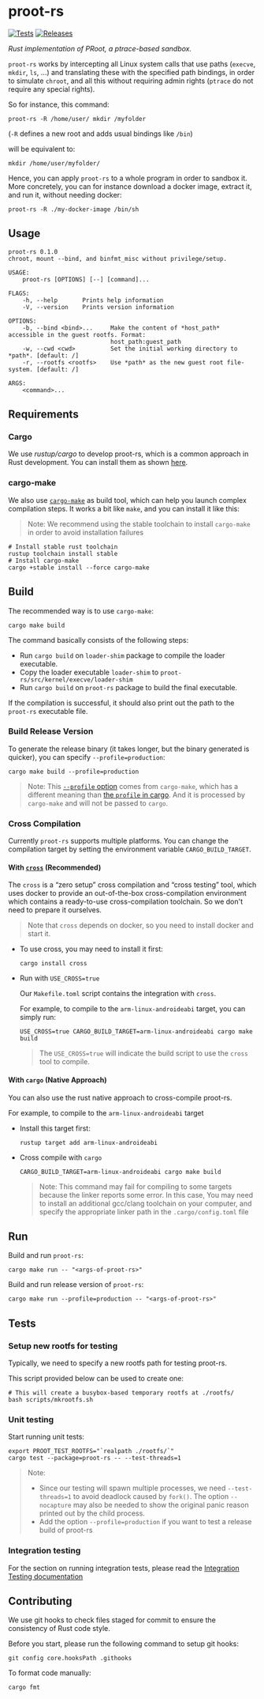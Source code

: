 # proot-rs

[![Tests](https://img.shields.io/github/actions/workflow/status/proot-me/proot-rs/tests.yml?style=flat-square)](https://github.com/proot-me/proot-rs/actions/workflows/tests.yml)
[![Releases](https://img.shields.io/github/v/release/proot-me/proot-rs?sort=semver&style=flat-square)](https://github.com/proot-me/proot-rs/releases)


_Rust implementation of PRoot, a ptrace-based sandbox._

`proot-rs` works by intercepting all Linux system calls that use paths (`execve`, `mkdir`, `ls`, ...)
and translating these with the specified path bindings, in order to simulate `chroot`,
and all this without requiring admin rights (`ptrace` do not require any special rights).

So for instance, this command:

```
proot-rs -R /home/user/ mkdir /myfolder
```

(`-R` defines a new root and adds usual bindings like `/bin`)

will be equivalent to:

```
mkdir /home/user/myfolder/
```

Hence, you can apply `proot-rs` to a whole program in order to sandbox it.
More concretely, you can for instance download a docker image, extract it,
and run it, without needing docker:

```
proot-rs -R ./my-docker-image /bin/sh
```

## Usage

```
proot-rs 0.1.0
chroot, mount --bind, and binfmt_misc without privilege/setup.

USAGE:
    proot-rs [OPTIONS] [--] [command]...

FLAGS:
    -h, --help       Prints help information
    -V, --version    Prints version information

OPTIONS:
    -b, --bind <bind>...     Make the content of *host_path* accessible in the guest rootfs. Format:
                             host_path:guest_path
    -w, --cwd <cwd>          Set the initial working directory to *path*. [default: /]
    -r, --rootfs <rootfs>    Use *path* as the new guest root file-system. [default: /]

ARGS:
    <command>...  
```

## Requirements

### Cargo

We use _rustup/cargo_ to develop proot-rs, which is a common approach in Rust development. You can install them as shown [here](https://www.rust-lang.org/tools/install).

### cargo-make

We also use [`cargo-make`](https://github.com/sagiegurari/cargo-make) as build tool, which can help you launch complex compilation steps. It works a bit like `make`, and you can install it like this:

> Note: We recommend using the stable toolchain to install `cargo-make` in order to avoid installation failures

```shell
# Install stable rust toolchain
rustup toolchain install stable
# Install cargo-make
cargo +stable install --force cargo-make
```

## Build

The recommended way is to use `cargo-make`:

```shell
cargo make build
```
The command basically consists of the following steps:
- Run `cargo build` on `loader-shim` package to compile the loader executable.
- Copy the loader executable `loader-shim` to `proot-rs/src/kernel/execve/loader-shim`
- Run `cargo build` on `proot-rs` package to  build the final executable.

If the compilation is successful, it should also print out the path to the `proot-rs` executable file.

### Build Release Version

To generate the release binary (it takes longer, but the binary generated is quicker), you can specify `--profile=production`:

```shell
cargo make build --profile=production
```

> Note: This [`--profile` option](https://github.com/sagiegurari/cargo-make#usage-profiles) comes from `cargo-make`, which has a different meaning than [the `profile` in cargo](https://doc.rust-lang.org/cargo/reference/profiles.html). And it is processed by `cargo-make` and will not be passed to `cargo`. 

### Cross Compilation

Currently `proot-rs` supports multiple platforms. You can change the compilation target by setting the environment variable `CARGO_BUILD_TARGET`.

#### With [`cross`](https://github.com/rust-embedded/cross) (Recommended)

The `cross` is a “zero setup” cross compilation and “cross testing” tool, which uses docker to provide an out-of-the-box cross-compilation environment which contains a ready-to-use cross-compilation toolchain. So we don't need to prepare it ourselves.

> Note that `cross` depends on docker, so you need to install docker and start it.

- To use cross, you may need to install it first:

    ```shell
    cargo install cross
    ```

- Run with `USE_CROSS=true`

  Our `Makefile.toml` script contains the integration with `cross`.

  For example, to compile to the `arm-linux-androideabi` target, you can simply run:
  ```shell
  USE_CROSS=true CARGO_BUILD_TARGET=arm-linux-androideabi cargo make build
  ```
  > The `USE_CROSS=true` will indicate the build script to use the `cross` tool to compile.

#### With `cargo` (Native Approach)

You can also use the rust native approach to cross-compile proot-rs.

For example, to compile to the `arm-linux-androideabi` target
- Install this target first:
  ```shell
  rustup target add arm-linux-androideabi
  ```
- Cross compile with `cargo`
  ```shell
  CARGO_BUILD_TARGET=arm-linux-androideabi cargo make build
  ```
  > Note: This command may fail for compiling to some targets because the linker reports some error. In this case, You may need to install an additional gcc/clang toolchain on your computer, and specify the appropriate linker path in the `.cargo/config.toml` file

<!-- TODO: Try to compile and test multiple targets in CI, and crate a table here. -->

## Run

Build and run `proot-rs`:

```shell
cargo make run -- "<args-of-proot-rs>"
```

Build and run release version of `proot-rs`:

```shell
cargo make run --profile=production -- "<args-of-proot-rs>"
```

## Tests

### Setup new rootfs for testing

Typically, we need to specify a new rootfs path for testing proot-rs.

This script provided below can be used to create one:

```shell
# This will create a busybox-based temporary rootfs at ./rootfs/
bash scripts/mkrootfs.sh
```
### Unit testing

Start running unit tests:

```shell
export PROOT_TEST_ROOTFS="`realpath ./rootfs/`"
cargo test --package=proot-rs -- --test-threads=1
```

> Note:
> - Since our testing will spawn multiple processes, we need `--test-threads=1` to avoid deadlock caused by `fork()`. The option `--nocapture` may also be needed to show the original panic reason printed out by the child process.
> - Add the option `--profile=production` if you want to test a release build of proot-rs

### Integration testing

For the section on running integration tests, please read the [Integration Testing documentation](./tests/README.md)

## Contributing

We use git hooks to check files staged for commit to ensure the consistency of Rust code style.

Before you start, please run the following command to setup git hooks:

```shell
git config core.hooksPath .githooks
```

To format code manually:

```shell
cargo fmt
```

